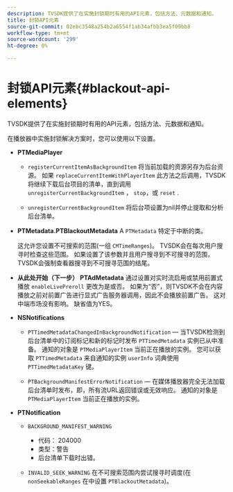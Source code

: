 ```yaml
---
description: TVSDK提供了在实施封锁期时有用的API元素，包括方法、元数据和通知。
title: 封锁API元素
source-git-commit: 02ebc3548a254b2a6554f1ab34afbb3ea5f09bb8
workflow-type: tm+mt
source-wordcount: '299'
ht-degree: 0%

---
```


# 封锁API元素{#blackout-api-elements}

TVSDK提供了在实施封锁期时有用的API元素，包括方法、元数据和通知。

在播放器中实施封锁解决方案时，您可以使用以下设置。

* **PTMediaPlayer**

   * `registerCurrentItemAsBackgroundItem` 将当前加载的资源另存为后台资源。 如果 `replaceCurrentItemWithPlayerItem` 此方法之后调用，TVSDK将继续下载后台项目的清单，直到调用 `unregisterCurrentBackgroundItem` ， `stop`，或 `reset` .

   * `unregisterCurrentBackgroundItem` 将后台项设置为nil并停止提取和分析后台清单。

* **PTMetadata.PTBlackoutMetadata** A `PTMetadata` 特定于中断的类。

  这允许您设置不可搜索的范围(一组 `CMTimeRanges`)。 TVSDK会在每次用户搜寻时检查这些范围。 如果设置了该参数并且用户搜寻到不可搜寻的范围，TVSDK会强制查看器搜寻到不可搜寻范围的结尾。

* **从此处开始（下一步）** **PTAdMetadata** 通过设置对实时流启用或禁用前置式播放 `enableLivePreroll` 更改为是或否。 如果为“否”，则TVSDK不会在内容播放之前对前置广告进行显式广告服务器调用，因此不会播放前置广告。 这对中端市场没有影响。 缺省值为YES。

* **NSNotifications**

   * `PTTimedMetadataChangedInBackgroundNotification`  — 当TVSDK检测到后台清单中的订阅标记和新的标记时发布 `PTTimedMetadata` 实例已从中准备。 通知的对象是 `PTMediaPlayerItem` 当前正在播放的实例。 您可以获取 `PTTimedMetadata` 来自通知的实例 `userInfo` 词典使用 `PTTimedMetadataKey` 键。

   * `PTBackgroundManifestErrorNotification`  — 在媒体播放器完全无法加载后台清单时发布，即，所有流URL返回错误或无效响应。 通知的对象是 `PTMediaPlayerItem` 当前正在播放的实例。

* **PTNotification**

   * `BACKGROUND_MANIFEST_WARNING`

      * 代码： 204000
      * 类型：警告
      * 后台清单下载时出错。

   * `INVALID_SEEK_WARNING` 在不可搜索范围内尝试搜寻时调度(在 `nonSeekableRanges` 在中设置 `PTBlackoutMetadata`)。
